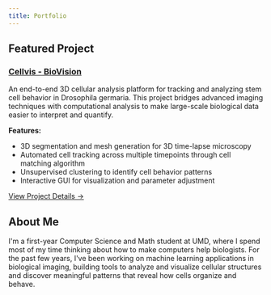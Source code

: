 ```yaml
---
title: Portfolio
---
```


## Featured Project

### [Cellvis - BioVision](projects/cellvis)

An end-to-end 3D cellular analysis platform for tracking and analyzing stem cell behavior in Drosophila germaria. This project bridges advanced imaging techniques with computational analysis to make large-scale biological data easier to interpret and quantify.

**Features:**
- 3D segmentation and mesh generation for 3D time-lapse microscopy
- Automated cell tracking across multiple timepoints through cell matching algorithm
- Unsupervised clustering to identify cell behavior patterns
- Interactive GUI for visualization and parameter adjustment

[View Project Details →](projects/cellvis)

## About Me

I'm a first-year Computer Science and Math student at UMD, where I spend most of my time thinking about how to make computers help biologists. For the past few years, I've been working on machine learning applications in biological imaging, building tools to analyze and visualize cellular structures and discover meaningful patterns that reveal how cells organize and behave.